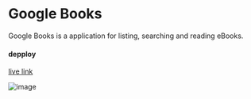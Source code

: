 # Google Books

Google Books is a application for listing, searching and reading eBooks. 

#### depploy
[live link](https://luvkil.github.io/google-books/)


![image](https://user-images.githubusercontent.com/57713429/135777815-f829fe30-1fe8-490b-b6a1-767ea9556966.png)
